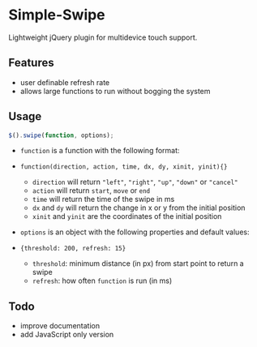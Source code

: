 # Simple-Swipe
Lightweight jQuery plugin for multidevice touch support.

## Features
 - user definable refresh rate 
  - allows large functions to run without bogging the system

## Usage

```JavaScript
$().swipe(function, options);
```  
 - `function` is a function with the following format:
  - `function(direction, action, time, dx, dy, xinit, yinit){}`
    - `direction` will return `"left"`, `"right"`, `"up"`, `"down"` or `"cancel"`
    - `action` will return `start`, `move` or `end`
    - `time` will return the time of the swipe in ms
    - `dx` and `dy` will return the change in x or y from the initial position
    - `xinit` and `yinit` are the coordinates of the initial position

 - `options` is an object with the following properties and default values:
  - `{threshold: 200, refresh: 15}`
    - `threshold`: minimum distance (in px) from start point to return a swipe
    - `refresh`: how often `function` is run (in ms)


## Todo
 - improve documentation
 - add JavaScript only version
